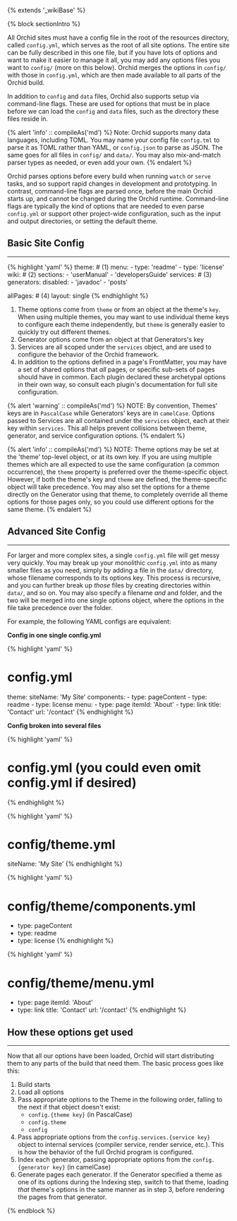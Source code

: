 ---
---

{% extends '_wikiBase' %}

{% block sectionIntro %}

All Orchid sites must have a config file in the root of the resources directory, called `config.yml`, which serves as 
the root of all site options. The entire site can be fully described in this one file, but if you have lots of options
and want to make it easier to manage it all, you may add any options files you want to `config/` (more on this below).
Orchid merges the options in `config/` with those in `config.yml`, which are then made available to all parts of the 
Orchid build.

In addition to `config` and `data` files, Orchid also supports setup via command-line flags. These are used for 
options that must be in place before we can load the `config` and `data` files, such as the directory these files reside
in. 

{% alert 'info' :: compileAs('md') %}
Note: Orchid supports many data languages, including TOML. You may name your config file `config.tml` to parse it as
TOML rather than YAML, or `config.json` to parse as JSON. The same goes for all files in `config/` and `data/`. You may 
also mix-and-match parser types as needed, or even add your own.
{% endalert %}

Orchid parses options before every build when running `watch` or `serve` tasks, and so support rapid changes in 
development and prototyping. In contrast, command-line flags are parsed once, before the main Orchid starts up, and 
cannot be changed during the Orchid runtime. Command-line flags are typically the kind of options that are needed to 
even parse `config.yml` or support other project-wide configuration, such as the input and output directories, or 
setting the default theme.   

## Basic Site Config
***

{% highlight 'yaml' %}
theme: # (1)
  menu: 
    - type: 'readme' 
    - type: 'license' 
wiki: # (2) 
  sections:
    - 'userManual'
    - 'developersGuide'
services: # (3)
  generators:
    disabled:
      - 'javadoc'
      - 'posts'
  
allPages: # (4)
  layout: single
{% endhighlight %}


1) Theme options come from `theme` or from an object at the theme's `key`. When using multiple themes, you may want to 
    use individual theme keys to configure each theme independently, but `theme` is generally easier to quickly try out
    different themes.
2) Generator options come from an object at that Generators's key
3) Services are all scoped under the `services` object, and are used to configure the behavior of the Orchid framework.
4) In addition to the options defined in a page's FrontMatter, you may have a set of shared options that _all_ pages, or
    specific sub-sets of pages should have in common. Each plugin declared these archetypal options in their own way, 
    so consult each plugin's documentation for full site configuration.

{% alert 'warning' :: compileAs('md') %}
NOTE: By convention, Themes' keys are in `PascalCase` while Generators' keys are in `camelCase`. Options passed to 
Services are all contained under the `services` object, each at their key within `services`. This all helps prevent 
collisions between theme, generator, and service configuration options.
{% endalert %}
 
{% alert 'info' :: compileAs('md') %}
NOTE: Theme options may be set at the 'theme' top-level object, or at its own key. If you are using multiple themes 
which are all expected to use the same configuration (a common occurrence), the `theme` property is preferred over the 
theme-specific object. However, if both the theme's key and `theme` are defined, the theme-specific object will take 
precedence. You may also set the options for a theme directly on the Generator using that theme, to completely override 
all theme options for those pages only, so you could use different options for the same theme.
{% endalert %}

## Advanced Site Config
***

For larger and more complex sites, a single `config.yml` file will get messy very quickly. You may break up your 
monolithic `config.yml` into as many smaller files as you need, simply by adding a file in the `data/` directory, whose
filename corresponds to its options key. This process is recursive, and you can further break up _those_ files by 
creating directories within `data/`, and so on. You may also specify a filename _and_ and folder, and the two will be 
merged into one single options object, where the options in the file take precedence over the folder. 

For example, the following YAML configs are equivalent:

**Config in one single config.yml**

{% highlight 'yaml' %}
# config.yml
theme:
  siteName: 'My Site'
  components:
    - type: pageContent
    - type: readme
    - type: license
  menu:
    - type: page
      itemId: 'About'
    - type: link
      title: 'Contact'
      url: '/contact'
{% endhighlight %}


**Config broken into several files**

{% highlight 'yaml' %}
# config.yml (you could even omit config.yml if desired)
{% endhighlight %}

{% highlight 'yaml' %}
# config/theme.yml
siteName: 'My Site'
{% endhighlight %}

{% highlight 'yaml' %}
# config/theme/components.yml
- type: pageContent
- type: readme
- type: license
{% endhighlight %}

{% highlight 'yaml' %}
# config/theme/menu.yml
- type: page
  itemId: 'About'
- type: link
  title: 'Contact'
  url: '/contact'
{% endhighlight %}


## How these options get used
***

Now that all our options have been loaded, Orchid will start distributing them to any parts of the build that need them. 
The basic process goes like this:

1) Build starts
2) Load all options
3) Pass appropriate options to the Theme in the following order, falling to the next if that object doesn't exist:
    * `config.{theme key}` (in PascalCase)
    * `config.theme` 
    * `config` 
4) Pass appropriate options from the `config.services.{service key}` object to internal services (compiler service, 
    render service, etc.). This is how the behavior of the full Orchid program is configured.
5) Index each generator, passing appropriate options from the `config.{generator key}` (in camelCase)
6) Generate pages each generator. If the Generator specified a theme as one of its options during the Indexing step, 
    switch to that theme, loading _that_ theme's options in the same manner as in step 3, before rendering the pages 
    from that generator. 
 
{% endblock %}